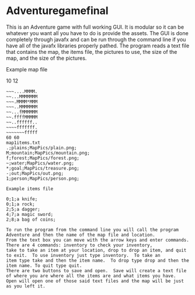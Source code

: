 # Adventuregamefinal
This is an Adventure game with full working GUI. It is modular so it can be whatever you want all you have to do is provide the assets.
The GUI is done completely through javafx and can be run through the command line if you have all of the javafx libraries properly pathed.
The program reads a text file that contains the map, the items file, the pictures to use, the size of the map, and the size of the pictures.

Example map file

10 12
~~~~....MMMM
~~~....MMMM.
~~...MMMMMMM
~~~.MMMM*MMM
~~~..MMMMMMM
~~...fMMMMMM
~~.ffffMMMMM
~~..ffffff..
~~~~fffffff.
~~~~~~~fffff
60 60
map1items.txt
.;plains;MapPics/plain.png;
M;mountain;MapPics/mountain.png;
f;forest;MapPics/forest.png;
~;water;MapPics/water.png;
*;goal;MapPics/treasure.png;
-;out;MapPics/out.png;
1;person;MapPics/person.png;

Example items file

0;1;a knife;
0;1;a rock;
2;5;a dagger;
4;7;a magic sword;
2;8;a bag of coins;

To run the program from the command line you will call the program Adventure and then the name of the map file and location.
From the text box you can move with the arrow keys and enter commands.  There are 4 commands: inventory to check your inventory,
take to take an item at your location, drop to drop an item, and quit to exit.  To use inventory just type inventory.  To take an 
item type take and then the item name.  To drop type drop and then the item name. To quit type quit.
There are two buttons to save and open.  Save will create a text file of where you are where all the items are and what items you have.
Open will open one of those said text files and the map will be just as you left it.
